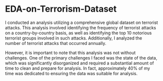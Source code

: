 # EDA-on-Terrorism-Dataset
I conducted an analysis utilizing a comprehensive global dataset on terrorist attacks. This analysis involved identifying the frequency of terrorist attacks on a country-by-country basis, as well as identifying the top 10 notorious terrorist groups involved in such attacks. Additionally, I analyzed the number of terrorist attacks that occurred annually.

However, it is important to note that this analysis was not without challenges. One of the primary challenges I faced was the state of the data, which was significantly disorganized and required a substantial amount of time to clean and prepare for analysis. In fact, approximately 40% of my time was dedicated to ensuring the data was suitable for analysis.
